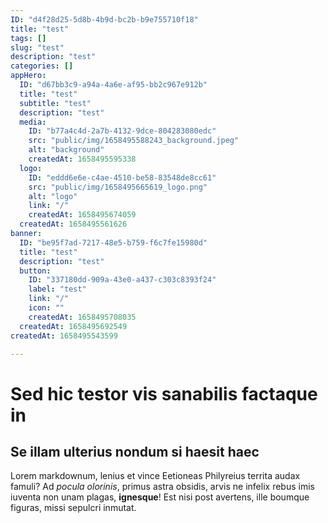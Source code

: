 ```yaml
---
ID: "d4f28d25-5d8b-4b9d-bc2b-b9e755710f18"
title: "test"
tags: []
slug: "test"
description: "test"
categories: []
appHero:
  ID: "d67bb3c9-a94a-4a6e-af95-bb2c967e912b"
  title: "test"
  subtitle: "test"
  description: "test"
  media:
    ID: "b77a4c4d-2a7b-4132-9dce-804283080edc"
    src: "public/img/1658495588243_background.jpeg"
    alt: "background"
    createdAt: 1658495595338
  logo:
    ID: "eddd6e6e-c4ae-4510-be58-83548de8cc61"
    src: "public/img/1658495665619_logo.png"
    alt: "logo"
    link: "/"
    createdAt: 1658495674059
  createdAt: 1658495561626
banner:
  ID: "be95f7ad-7217-48e5-b759-f6c7fe15980d"
  title: "test"
  description: "test"
  button:
    ID: "337180dd-909a-43e0-a437-c303c8393f24"
    label: "test"
    link: "/"
    icon: ""
    createdAt: 1658495708035
  createdAt: 1658495692549
createdAt: 1658495543599

---
```

# Sed hic testor vis sanabilis factaque in

## Se illam ulterius nondum si haesit haec

Lorem markdownum, lenius et vince Eetioneas Philyreius territa audax famuli? Ad
*pocula olorinis*, primus astra obsidis, arvis ne infelix rebus imis iuventa non
unam plagas, **ignesque**! Est nisi post avertens, ille boumque figuras, missi
sepulcri inmutat.

